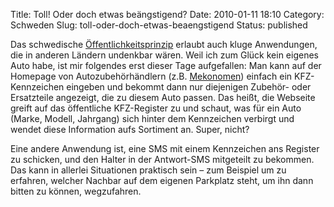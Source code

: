 Title: Toll! Oder doch etwas beängstigend?
Date: 2010-01-11 18:10
Category: Schweden
Slug: toll-oder-doch-etwas-beaengstigend
Status: published

Das schwedische
[Öffentlichkeitsprinzip](http://www.fiket.de/2006/08/13/wort-der-woche-offentlighetsprincipen/)
erlaubt auch kluge Anwendungen, die in anderen Ländern undenkbar wären.
Weil ich zum Glück kein eigenes Auto habe, ist mir folgendes erst dieser
Tage aufgefallen: Man kann auf der Homepage von Autozubehörhändlern
(z.B. [Mekonomen](http://www.mekonomen.se)) einfach ein KFZ-Kennzeichen
eingeben und bekommt dann nur diejenigen Zubehör- oder Ersatzteile
angezeigt, die zu diesem Auto passen. Das heißt, die Webseite greift auf
das öffentliche KFZ-Register zu und schaut, was für ein Auto (Marke,
Modell, Jahrgang) sich hinter dem Kennzeichen verbirgt und wendet diese
Information aufs Sortiment an. Super, nicht?

Eine andere Anwendung ist, eine SMS mit einem Kennzeichen ans Register
zu schicken, und den Halter in der Antwort-SMS mitgeteilt zu bekommen.
Das kann in allerlei Situationen praktisch sein – zum Beispiel um zu
erfahren, welcher Nachbar auf dem eigenen Parkplatz steht, um ihn dann
bitten zu können, wegzufahren.

